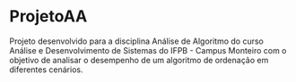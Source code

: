 # ProjetoAA

Projeto desenvolvido para a disciplina Análise de Algoritmo do curso Análise e Desenvolvimento de Sistemas do IFPB - Campus Monteiro com o objetivo de analisar o desempenho de um algoritmo de ordenação em diferentes cenários.
